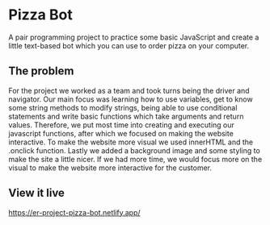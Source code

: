 # Pizza Bot

A pair programming project to practice some basic JavaScript and create a little text-based bot which you can use to order pizza on your computer.

## The problem

For the project we worked as a team and took turns being the driver and navigator. Our main focus was learning how to use variables, get to know some string methods to modify strings, being able to use conditional statements and write basic functions which take arguments and return values. Therefore, we put most time into creating and executing our javascript functions, after which we focused on making the website interactive. To make the website more visual we used innerHTML and the .onclick function. Lastly we added a background image and some styling to make the site a little nicer. If we had more time, we would focus more on the visual to make the website more interactive for the customer. 

## View it live

https://er-project-pizza-bot.netlify.app/
